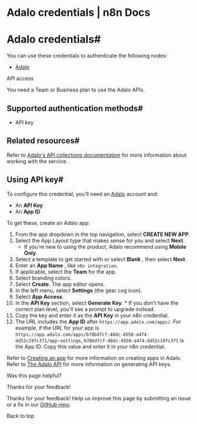 # Adalo credentials | n8n Docs

[ ](https://github.com/n8n-io/n8n-docs/edit/main/docs/integrations/builtin/credentials/adalo.md "Edit this page")

# Adalo credentials#

You can use these credentials to authenticate the following nodes:

  * [Adalo](../../app-nodes/n8n-nodes-base.adalo/)

API access

You need a Team or Business plan to use the Adalo APIs.

## Supported authentication methods#

  * API key

## Related resources#

Refer to [Adalo's API collections documentation](https://help.adalo.com/integrations/the-adalo-api/collections) for more information about working with the service.

## Using API key#

To configure this credential, you'll need an [Adalo](https://www.adalo.com/) account and:

  * An **API Key**
  * An **App ID**

To get these, create an Adalo app:

  1. From the app dropdown in the top navigation, select **CREATE NEW APP**.
  2. Select the App Layout type that makes sense for you and select **Next**.
     * If you're new to using the product, Adalo recommend using **Mobile Only**.
  3. Select a template to get started with or select **Blank** , then select **Next**.
  4. Enter an **App Name** , like `n8n integration`.
  5. If applicable, select the **Team** for the app.
  6. Select branding colors.
  7. Select **Create**. The app editor opens.
  8. In the left menu, select **Settings** (the gear cog icon).
  9. Select **App Access**.
  10. In the **API Key** section, select **Generate Key**.
     * If you don't have the correct plan level, you'll see a prompt to upgrade instead.
  11. Copy the key and enter it as the **API Key** in your n8n credential.
  12. The URL includes the **App ID** after `https://app.adalo.com/apps/`. For example, if the URL for your app is `https://app.adalo.com/apps/b78bdfcf-48dc-4550-a474-dd52c19fc371/app-settings`, `b78bdfcf-48dc-4550-a474-dd52c19fc371` is the App ID. Copy this value and enter it in your n8n credential.

Refer to [Creating an app](https://help.adalo.com/design/designing-your-app/creating-an-app) for more information on creating apps in Adalo. Refer to [The Adalo API](https://help.adalo.com/integrations/the-adalo-api) for more information on generating API keys.

Was this page helpful? 

Thanks for your feedback! 

Thanks for your feedback! Help us improve this page by submitting an issue or a fix in our [GitHub repo](https://github.com/n8n-io/n8n-docs). 

Back to top